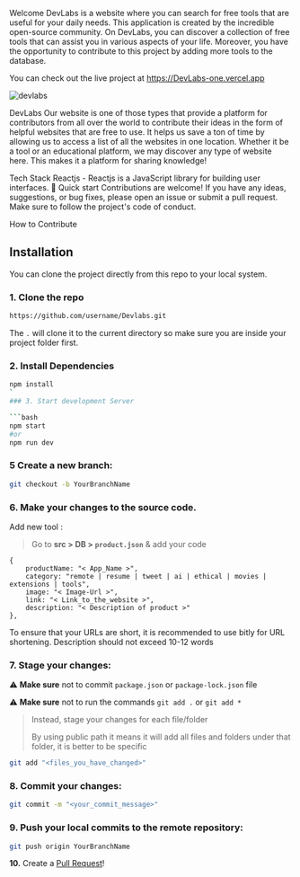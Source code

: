  Welcome 
DevLabs is a website where you can search for free tools that are useful for your daily needs. This application is created by the incredible open-source community. On DevLabs, you can discover a collection of free tools that can assist you in various aspects of your life. Moreover, you have the opportunity to contribute to this project by adding more tools to the database.

You can check out the live project at https://DevLabs-one.vercel.app

![devlabs](https://github.com/HimanshuNarware/Devlabs/assets/83147410/a508cf73-6724-46d3-a66d-6b9a7811bfdd)

 
DevLabs
Our website is one of those types that provide a platform for contributors from all over the world to contribute their ideas in the form of helpful websites that are free to use. It helps us save a ton of time by allowing us to access a list of all the websites in one location. Whether it be a tool or an educational platform, we may discover any type of website here. This makes it a platform for sharing knowledge!


Tech Stack
Reactjs - Reactjs is a JavaScript library for building user interfaces.
🚀 Quick start
Contributions are welcome! If you have any ideas, suggestions, or bug fixes, please open an issue or submit a pull request. Make sure to follow the project's code of conduct.

How to Contribute
## Installation

You can clone the project directly from this repo to your local system.

### 1. Clone the repo

```bash
https://github.com/username/Devlabs.git
```

The `.` will clone it to the current directory so make sure you are inside your project folder first.

### 2. Install Dependencies

```bash
npm install
`
### 3. Start development Server

```bash
npm start
#or
npm run dev
```

### 5 Create a new branch:

```bash
git checkout -b YourBranchName
```


### 6. Make your changes to the source code.
 Add new tool :
   > Go to **src > DB > `product.json`** & add your code

```
{
    productName: "< App_Name >",
    category: "remote | resume | tweet | ai | ethical | movies | extensions | tools",
    image: "< Image-Url >",
    link: "< Link_to_the_website >",
    description: "< Description of product >"
},
```
To ensure that your URLs are short, it is recommended to use bitly for URL shortening.
Description should not exceed 10-12 words

### 7. Stage your changes:

⚠️ **Make sure** not to commit `package.json` or `package-lock.json` file

⚠️ **Make sure** not to run the commands `git add .` or `git add *`

> Instead, stage your changes for each file/folder
>
> By using public path it means it will add all files and folders under that folder, it is better to be specific



```bash
git add "<files_you_have_changed>"
```

### 8. Commit your changes:

```bash
git commit -m "<your_commit_message>"
```

### 9. Push your local commits to the remote repository:

```bash
git push origin YourBranchName
```

**10.** Create a [Pull Request](https://help.github.com/en/github/collaborating-with-issues-and-pull-requests/creating-a-pull-request)!
